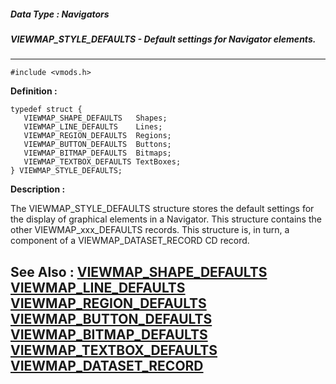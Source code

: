 ##### Data Type : Navigators
##### VIEWMAP_STYLE_DEFAULTS - Default settings for Navigator elements.
---
```
#include <vmods.h>
```

**Definition :**
```
typedef struct {
   VIEWMAP_SHAPE_DEFAULTS   Shapes;
   VIEWMAP_LINE_DEFAULTS    Lines;
   VIEWMAP_REGION_DEFAULTS  Regions;
   VIEWMAP_BUTTON_DEFAULTS  Buttons;
   VIEWMAP_BITMAP_DEFAULTS  Bitmaps;
   VIEWMAP_TEXTBOX_DEFAULTS TextBoxes;
} VIEWMAP_STYLE_DEFAULTS;
```

**Description :**

The VIEWMAP_STYLE_DEFAULTS structure stores the default settings for the display of graphical elements in a Navigator.  This structure contains the other VIEWMAP_xxx_DEFAULTS records.  This structure is, in turn, a component of a VIEWMAP_DATASET_RECORD CD record.


**See Also :**
[VIEWMAP_SHAPE_DEFAULTS](/domino-c-api-docs/reference/Data/VIEWMAP_SHAPE_DEFAULTS)
[VIEWMAP_LINE_DEFAULTS](/domino-c-api-docs/reference/Data/VIEWMAP_LINE_DEFAULTS)
[VIEWMAP_REGION_DEFAULTS](/domino-c-api-docs/reference/Data/VIEWMAP_REGION_DEFAULTS)
[VIEWMAP_BUTTON_DEFAULTS](/domino-c-api-docs/reference/Data/VIEWMAP_BUTTON_DEFAULTS)
[VIEWMAP_BITMAP_DEFAULTS](/domino-c-api-docs/reference/Data/VIEWMAP_BITMAP_DEFAULTS)
[VIEWMAP_TEXTBOX_DEFAULTS](/domino-c-api-docs/reference/Data/VIEWMAP_TEXTBOX_DEFAULTS)
[VIEWMAP_DATASET_RECORD](/domino-c-api-docs/reference/Data/VIEWMAP_DATASET_RECORD)
---
